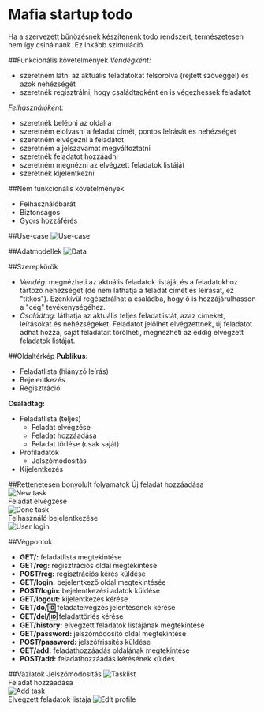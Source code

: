 # Mafia startup todo

Ha a szervezett bűnözésnek készítenénk todo rendszert, természetesen nem így csinálnánk. Ez inkább szimuláció.

##Funkcionális követelmények
*Vendégként:*

+ szeretném látni az aktuális feladatokat felsorolva (rejtett szöveggel) és azok nehézségét
+ szeretnék regisztrálni, hogy családtagként én is végezhessek feladatot


*Felhasználóként:*

+ szeretnék belépni az oldalra
+ szeretném elolvasni a feladat címét, pontos leírását és nehézségét
+ szeretném elvégezni a feladatot
+ szeretném a jelszavamat megváltoztatni
+ szeretnék feladatot hozzáadni
+ szeretném megnézni az elvégzett feladatok listáját
+ szeretnék kijelentkezni


##Nem funkcionális követelmények

+ Felhasználóbarát
+ Biztonságos
+ Gyors hozzáférés


##Use-case
![Use-case](https://github.com/szabonorbert/alkfejl20162/blob/master/readme_img/usecase.png)

##Adatmodellek
![Data](https://github.com/szabonorbert/alkfejl20162/blob/master/readme_img/data.png)

##Szerepkörök
+ *Vendég:* megnézheti az aktuális feladatok listáját és a feladatokhoz tartozó nehézséget (de nem láthatja a feladat címét és leírását, ez "titkos"). Ezenkívül regésztrálhat a családba, hogy ő is hozzájárulhasson a "cég" tevékenységéhez.
+ *Családtag:* láthatja az aktuális teljes feladatlistát, azaz címeket, leírásokat és nehézségeket. Feladatot jelölhet elvégzettnek, új feladatot adhat hozzá, saját feladatait törölheti, megnézheti az eddig elvégzett feladatok listáját.


##Oldaltérkép
**Publikus:**
+ Feladatlista (hiányzó leírás)
+ Bejelentkezés
+ Regisztráció

**Családtag:**
+ Feladatlista (teljes)
  + Feladat elvégzése
  + Feladat hozzáadása
  + Feladat törlése (csak saját)
+ Profiladatok
  + Jelszómódosítás
+ Kijelentkezés

##Rettenetesen bonyolult folyamatok
Új feladat hozzáadása  
![New task](https://github.com/szabonorbert/alkfejl20162/blob/master/readme_img/newtask.png)  
Feladat elvégzése  
![Done task](https://github.com/szabonorbert/alkfejl20162/blob/master/readme_img/donetask.png)  
Felhasználó bejelentkezése  
![User login](https://github.com/szabonorbert/alkfejl20162/blob/master/readme_img/user.png)

##Végpontok
+ **GET/:** feladatlista megtekintése
+ **GET/reg:** regisztrációs oldal megtekintése
+ **POST/reg:** regisztrációs kérés küldése
+ **GET/login:** bejelentkező oldal megtekintésée
+ **POST/login:** bejelentkezési adatok küldése
+ **GET/logout:** kijelentkezés kérése
+ **GET/do/:id:** feladatelvégzés jelentésének kérése
+ **GET/del/:id:** feladattörlés kérése
+ **GET/history:** elvégzett feladatok listájának megtekintése
+ **GET/password:** jelszómódosító oldal megtekintése
+ **POST/password:** jelszófrissítés küldése
+ **GET/add:** feladathozzáadás oldalának megtekintése
+ **POST/add:** feladathozzáadás kérésének küldés


##Vázlatok
Jelszómódosítás
![Tasklist](https://github.com/szabonorbert/alkfejl20162/blob/master/readme_img/view1.png)  
Feladat hozzáadása  
![Add task](https://github.com/szabonorbert/alkfejl20162/blob/master/readme_img/view2.png)  
Elvégzett feladatok listája
![Edit profile](https://github.com/szabonorbert/alkfejl20162/blob/master/readme_img/view3.png)